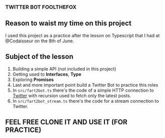 ### TWITTER BOT FOOLTHEFOX

## Reason to waist my time on this project

I used this project as a practice after the lesson on Typescript that I had at @Codaisseur on the 8th of June.

## Subject of the lesson

1. Building a simple API (not included in this project)
2. Getting used to **Interfaces**, **Type**
3. Exploring **Promises**
4. Last and more important point build a Twitter Bot to practice this roles
  1. In `src/fart2bot.ts` there's the code of a simple HTTP connection to [Twitter](https://twitter.com/GiulioG_Me) with recursion used to fetch only the latest posts.
  2. In `src/fart2bot_stream.ts` there's the code for a stream connection to Twitter.


## FEEL FREE CLONE IT AND USE IT (FOR PRACTICE)
